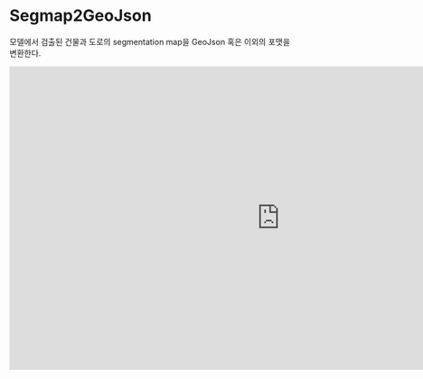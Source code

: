 # Segmap2GeoJson
모델에서 검출된 건물과 도로의 segmentation map을 GeoJson 혹은 이외의 포맷을 변환한다.


<iframe width="956" height="538" src="https://www.youtube.com/embed/dTabdwIrecY" frameborder="0" allow="accelerometer; autoplay; encrypted-media; gyroscope; picture-in-picture" allowfullscreen></iframe>
